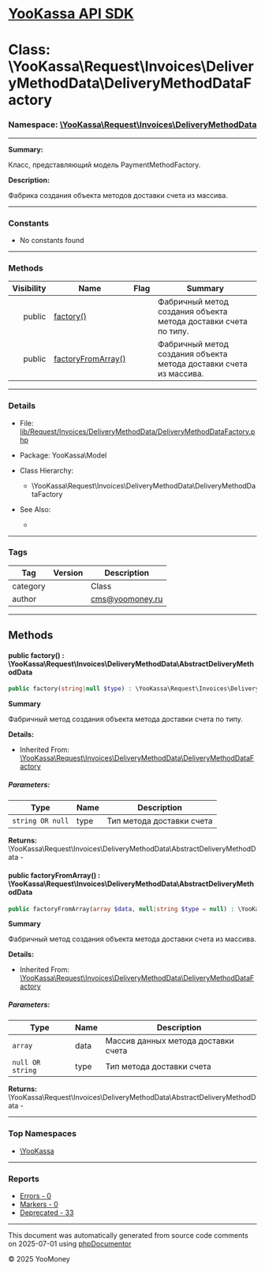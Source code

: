 # [YooKassa API SDK](../home.md)

# Class: \YooKassa\Request\Invoices\DeliveryMethodData\DeliveryMethodDataFactory
### Namespace: [\YooKassa\Request\Invoices\DeliveryMethodData](../namespaces/yookassa-request-invoices-deliverymethoddata.md)
---
**Summary:**

Класс, представляющий модель PaymentMethodFactory.

**Description:**

Фабрика создания объекта методов доставки счета из массива.

---
### Constants
* No constants found

---
### Methods
| Visibility | Name | Flag | Summary |
| ----------:| ---- | ---- | ------- |
| public | [factory()](../classes/YooKassa-Request-Invoices-DeliveryMethodData-DeliveryMethodDataFactory.md#method_factory) |  | Фабричный метод создания объекта метода доставки счета по типу. |
| public | [factoryFromArray()](../classes/YooKassa-Request-Invoices-DeliveryMethodData-DeliveryMethodDataFactory.md#method_factoryFromArray) |  | Фабричный метод создания объекта метода доставки счета из массива. |

---
### Details
* File: [lib/Request/Invoices/DeliveryMethodData/DeliveryMethodDataFactory.php](../../lib/Request/Invoices/DeliveryMethodData/DeliveryMethodDataFactory.php)
* Package: YooKassa\Model
* Class Hierarchy:
  * \YooKassa\Request\Invoices\DeliveryMethodData\DeliveryMethodDataFactory

* See Also:
  * [](https://yookassa.ru/developers/api)

---
### Tags
| Tag | Version | Description |
| --- | ------- | ----------- |
| category |  | Class |
| author |  | cms@yoomoney.ru |

---
## Methods
<a name="method_factory" class="anchor"></a>
#### public factory() : \YooKassa\Request\Invoices\DeliveryMethodData\AbstractDeliveryMethodData

```php
public factory(string|null $type) : \YooKassa\Request\Invoices\DeliveryMethodData\AbstractDeliveryMethodData
```

**Summary**

Фабричный метод создания объекта метода доставки счета по типу.

**Details:**
* Inherited From: [\YooKassa\Request\Invoices\DeliveryMethodData\DeliveryMethodDataFactory](../classes/YooKassa-Request-Invoices-DeliveryMethodData-DeliveryMethodDataFactory.md)

##### Parameters:
| Type | Name | Description |
| ---- | ---- | ----------- |
| <code lang="php">string OR null</code> | type  | Тип метода доставки счета |

**Returns:** \YooKassa\Request\Invoices\DeliveryMethodData\AbstractDeliveryMethodData - 


<a name="method_factoryFromArray" class="anchor"></a>
#### public factoryFromArray() : \YooKassa\Request\Invoices\DeliveryMethodData\AbstractDeliveryMethodData

```php
public factoryFromArray(array $data, null|string $type = null) : \YooKassa\Request\Invoices\DeliveryMethodData\AbstractDeliveryMethodData
```

**Summary**

Фабричный метод создания объекта метода доставки счета из массива.

**Details:**
* Inherited From: [\YooKassa\Request\Invoices\DeliveryMethodData\DeliveryMethodDataFactory](../classes/YooKassa-Request-Invoices-DeliveryMethodData-DeliveryMethodDataFactory.md)

##### Parameters:
| Type | Name | Description |
| ---- | ---- | ----------- |
| <code lang="php">array</code> | data  | Массив данных метода доставки счета |
| <code lang="php">null OR string</code> | type  | Тип метода доставки счета |

**Returns:** \YooKassa\Request\Invoices\DeliveryMethodData\AbstractDeliveryMethodData - 



---

### Top Namespaces

* [\YooKassa](../namespaces/yookassa.md)

---

### Reports
* [Errors - 0](../reports/errors.md)
* [Markers - 0](../reports/markers.md)
* [Deprecated - 33](../reports/deprecated.md)

---

This document was automatically generated from source code comments on 2025-07-01 using [phpDocumentor](http://www.phpdoc.org/)

&copy; 2025 YooMoney